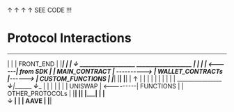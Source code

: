 ↑ ↑ ↑ ↑ 
SEE CODE !!!

# Protocol Interactions


___________________ 
|                 | 
|    FRONT_END    | 
|_________________| 
       |
       |
_______↓_________              ___________________        ___________________
|               |             |                  | <------| from SDK         |
| MAIN_CONTRACT | ----------> | WALLET_CONTRACTs |------> | CUSTOM_FUNCTIONS |
|_______________|             |__________________|        |__________________|
                                    |     ↑                        |
                                    |     |                        |
                                    |     |                        |
                                    |     |                        |
   ________________           ______↓_____|_______        _________↓__________
   |              |           |                  |        |                   |
   |   UNISWAP    | <---------|    FUNCTIONS     |        |  OTHER_PROTOCOLs  |
   |______________|           |__________________|        |___________________|
                                       |
                                       |  
                                   ____↓______
                                  |          |
                                  |   AAVE   |
                                  |__________|